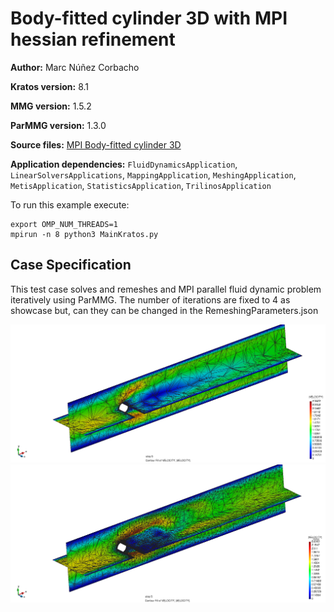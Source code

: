 # Body-fitted cylinder 3D with MPI hessian refinement

**Author:** Marc Núñez Corbacho

**Kratos version:** 8.1     

**MMG version:** 1.5.2

**ParMMG version:** 1.3.0

**Source files:** [MPI Body-fitted cylinder 3D](https://github.com/KratosMultiphysics/Examples/tree/master/parmmg_remeshing_examples/use_cases/body_fitted_hessian_cylinder3D/source)

**Application dependencies:** `FluidDynamicsApplication`, `LinearSolversApplications`, `MappingApplication`, `MeshingApplication`, `MetisApplication`,  `StatisticsApplication`, `TrilinosApplication`

To run this example execute:

    export OMP_NUM_THREADS=1
    mpirun -n 8 python3 MainKratos.py
## Case Specification

This test case solves and remeshes and MPI parallel fluid dynamic problem iteratively using ParMMG. The number of iterations are fixed to 4 as showcase but, can they can be changed in the RemeshingParameters.json

![initial](data/cylinder_initial.png)
![final](data/cylinder_remeshed.png)
